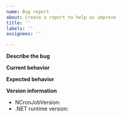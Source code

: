 ```yaml
---
name: Bug report
about: Create a report to help us improve
title: ''
labels: ''
assignees: ''

---
```


**Describe the bug**
<!-- Description -->

**Current behavior**
<!-- Include steps to reproduce if necessary -->

**Expected behavior**
<!-- Expected behavior -->

**Version information**
 - NCronJobVersion:
 - .NET runtime version:

